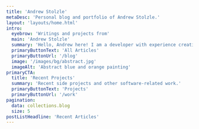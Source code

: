 ```yaml
---
title: 'Andrew Stolzle'
metaDesc: 'Personal blog and portfolio of Andrew Stolzle.'
layout: 'layouts/home.html'
intro:
  eyebrow: 'Writings and projects from'
  main: 'Andrew Stolzle'
  summary: 'Hello, Andrew here! I am a developer with experience creating primarily web and mobile applications. I also enjoy writing as it helps me to organize my ideas and to think more clearly.'
  primaryButtonText: 'All Articles'
  primaryButtonUrl: '/blog'
  image: '/images/bg/abstract.jpg'
  imageAlt: 'Abstract blue and orange painting'
primaryCTA:
  title: 'Recent Projects'
  summary: 'Recent side projects and other software-related work.'
  primaryButtonText: 'Projects'
  primaryButtonUrl: '/work'
pagination:
  data: collections.blog
  size: 5
postListHeadline: 'Recent Articles'
---
```

